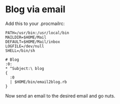 
Blog via email
==============

Add this to your .procmailrc:

    PATH=/usr/bin:/usr/local/bin
    MAILDIR=$HOME/Mail
    DEFAULT=$HOME/Mail/inbox
    LOGFILE=/dev/null
    SHELL=/bin/sh
     
    # Blog
    :0:
    * ^Subject:\ blog
    {
      :0
      | $HOME/bin/email2blog.rb
    }
    
    
Now send an email to the desired email and go nuts.

